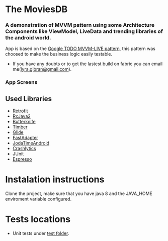 # The MoviesDB

### A demonstration of MVVM pattern using some Architecture Components like ViewModel, LiveData and trending libraries of the android world.
 
App is based on the [Google TODO MVVM-LIVE pattern](https://github.com/googlesamples/android-architecture/tree/todo-mvvm-live-kotlin), this pattern was choosed to make the business logic easily testable.
- If you have any doubts or to get the lastest build on fabric you can email me(<lyra.gibran@gmail.com>).

### App Screens



## Used Libraries
- [Retrofit](http://square.github.io/retrofit)
- [RxJava2](https://github.com/ReactiveX/RxJava)
- [Butterknife](https://github.com/JakeWharton/butterknife)
- [Timber](https://github.com/JakeWharton/timber)
- [Glide](https://github.com/bumptech/glide)
- [FastAdapter](https://github.com/mikepenz/FastAdapter)
- [JodaTimeAndroid](https://github.com/dlew/joda-time-android)
- [Crashlytics](https://try.crashlytics.com)
- JUnit
- [Espresso](https://developer.android.com/training/testing/espresso/index.html)

# Instalation instructions
 Clone the project, make sure that you have java 8 and the JAVA_HOME enviroment variable configured.
 
 # Tests locations
 - Unit tests under [test folder](https://github.com/GibranLyra/test_android/tree/master/app/src/androidTest/java/gibran/com/br/zaptest).

 

